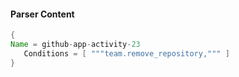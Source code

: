 #### Parser Content
```Java
{
Name = github-app-activity-23
   Conditions = [ """team.remove_repository,""" ]
}
```